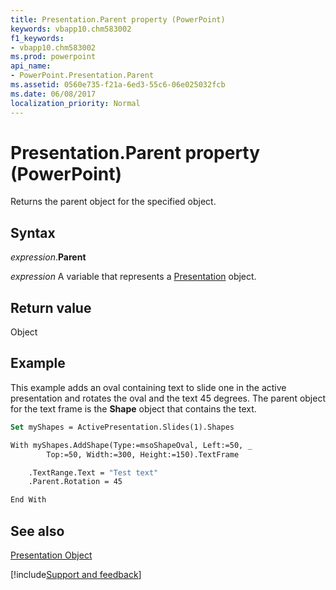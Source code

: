 ```yaml
---
title: Presentation.Parent property (PowerPoint)
keywords: vbapp10.chm583002
f1_keywords:
- vbapp10.chm583002
ms.prod: powerpoint
api_name:
- PowerPoint.Presentation.Parent
ms.assetid: 0560e735-f21a-6ed3-55c6-06e025032fcb
ms.date: 06/08/2017
localization_priority: Normal
---
```



# Presentation.Parent property (PowerPoint)

Returns the parent object for the specified object.


## Syntax

_expression_.**Parent**

_expression_ A variable that represents a [Presentation](PowerPoint.Presentation.md) object.


## Return value

Object


## Example

This example adds an oval containing text to slide one in the active presentation and rotates the oval and the text 45 degrees. The parent object for the text frame is the  **Shape** object that contains the text.


```vb
Set myShapes = ActivePresentation.Slides(1).Shapes

With myShapes.AddShape(Type:=msoShapeOval, Left:=50, _
        Top:=50, Width:=300, Height:=150).TextFrame

    .TextRange.Text = "Test text"
    .Parent.Rotation = 45

End With
```


## See also


[Presentation Object](PowerPoint.Presentation.md)

[!include[Support and feedback](~/includes/feedback-boilerplate.md)]